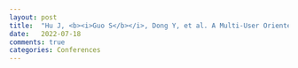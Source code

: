 ```yaml
---
layout: post
title:  "Hu J, <b><i>Guo S</b></i>, Dong Y, et al. A Multi-User Oriented Live Free-Viewpoint Video Streaming System Based on View Interpolation[C]//2022 IEEE International Conference on Multimedia and Expo (ICME). IEEE, 2022: 1-6. [CCF-B, <a href="https://ieeexplore.ieee.org/abstract/document/9859922">Link</a>]"
date:   2022-07-18
comments: true
categories: Conferences
---
```

